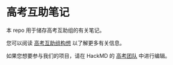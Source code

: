 # 高考互助笔记

本 repo 用于储存高考互助组的有关笔记。

您可以阅读 [高考互助组构想](https://hackmd.io/@gaokao/introduction) 以了解更多有关信息。

如果您想要参与我们的项目，请在 HackMD 的 [高考团队](https://hackmd.io/@gaokao) 中进行编辑。
